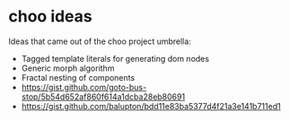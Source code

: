 # choo ideas

Ideas that came out of the choo project umbrella:

- Tagged template literals for generating dom nodes
- Generic morph algorithm
- Fractal nesting of components
- https://gist.github.com/goto-bus-stop/5b54d652af860f614a1dcba28eb80691
- https://gist.github.com/balupton/bdd11e83ba5377d4f21a3e141b711ed1
